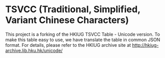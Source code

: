 # TSVCC (Traditional, Simplified, Variant Chinese Characters)

This project is a forking of the HKIUG TSVCC Table - Unicode version. To make this table easy to use, we have translate the table in common JSON format. For details, please refer to the HKIUG archive site at http://hkiug-archive.lib.hku.hk/unicode/


